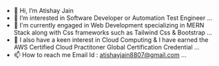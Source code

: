 - 👋 Hi, I’m Atishay Jain
- 👀 I’m interested in Software Developer or Automation Test Engineer ...
- 🌱 I'm currently engaged in Web Development specializing in MERN Stack along with Css frameworks such as Tailwind Css & Bootstrap ...
- 📱 I also have a keen interest in Cloud Computing & I have earned the AWS Certified Cloud Practitoner Global Certification Credential ...
- 📫 How to reach me Email Id : atishayjain8807@gmail.com ...

<!---
Atishay180/Atishay180 is a ✨ special ✨ repository because its `README.md` (this file) appears on your GitHub profile.
You can click the Preview link to take a look at your changes.
--->
